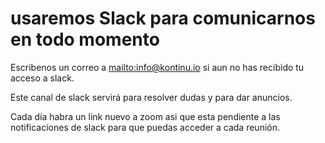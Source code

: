 # usaremos Slack para comunicarnos en todo momento


Escribenos un correo a <mailto:info@kontinu.io> si aun no has recibido tu acceso a slack.

Este canal de slack servirá para resolver dudas y para dar anuncios.


Cada día habra un link nuevo a zoom asi que esta pendiente a las notificaciones de slack para que puedas acceder a cada reunión.
